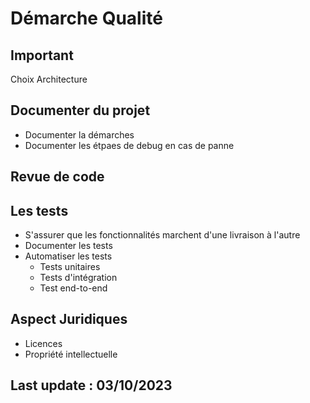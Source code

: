 # Démarche Qualité

## Important
Choix Architecture

## Documenter du projet
 - Documenter la démarches
 - Documenter les étpaes de debug en cas de panne

## Revue de code

## Les tests
 - S'assurer que les fonctionnalités marchent d'une livraison à l'autre
 - Documenter les tests
 - Automatiser les tests
    + Tests unitaires
    + Tests d'intégration
    + Test end-to-end

## Aspect Juridiques
- Licences
- Propriété intellectuelle


## Last update : 03/10/2023